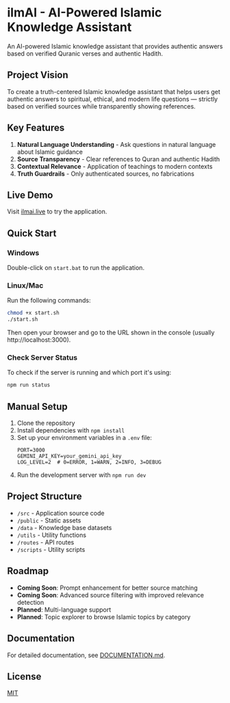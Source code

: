 # ilmAI - AI-Powered Islamic Knowledge Assistant

An AI-powered Islamic knowledge assistant that provides authentic answers based on verified Quranic verses and authentic Hadith.

## Project Vision
To create a truth-centered Islamic knowledge assistant that helps users get authentic answers to spiritual, ethical, and modern life questions — strictly based on verified sources while transparently showing references.

## Key Features
1. **Natural Language Understanding** - Ask questions in natural language about Islamic guidance
2. **Source Transparency** - Clear references to Quran and authentic Hadith
3. **Contextual Relevance** - Application of teachings to modern contexts
4. **Truth Guardrails** - Only authenticated sources, no fabrications

## Live Demo
Visit [ilmai.live](https://ilmai.live) to try the application.

## Quick Start
### Windows
Double-click on `start.bat` to run the application.

### Linux/Mac
Run the following commands:
```bash
chmod +x start.sh
./start.sh
```

Then open your browser and go to the URL shown in the console (usually http://localhost:3000).

### Check Server Status
To check if the server is running and which port it's using:
```bash
npm run status
```

## Manual Setup
1. Clone the repository
2. Install dependencies with `npm install`
3. Set up your environment variables in a `.env` file:
   ```
   PORT=3000
   GEMINI_API_KEY=your_gemini_api_key
   LOG_LEVEL=2  # 0=ERROR, 1=WARN, 2=INFO, 3=DEBUG
   ```
4. Run the development server with `npm run dev`

## Project Structure
- `/src` - Application source code
- `/public` - Static assets
- `/data` - Knowledge base datasets
- `/utils` - Utility functions
- `/routes` - API routes
- `/scripts` - Utility scripts

## Roadmap
- **Coming Soon**: Prompt enhancement for better source matching
- **Coming Soon**: Advanced source filtering with improved relevance detection
- **Planned**: Multi-language support
- **Planned**: Topic explorer to browse Islamic topics by category

## Documentation
For detailed documentation, see [DOCUMENTATION.md](DOCUMENTATION.md).

## License
[MIT](LICENSE) 